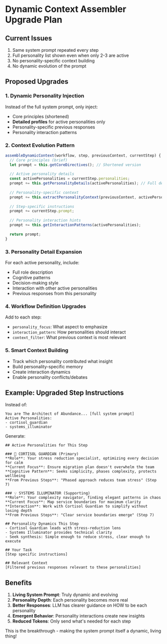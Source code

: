 # Dynamic Context Assembler Upgrade Plan

## Current Issues
1. Same system prompt repeated every step
2. Full personality list shown even when only 2-3 are active
3. No personality-specific context building
4. No dynamic evolution of the prompt

## Proposed Upgrades

### 1. Dynamic Personality Injection
Instead of the full system prompt, only inject:
- Core principles (shortened)
- **Detailed profiles** for active personalities only
- Personality-specific previous responses
- Personality interaction patterns

### 2. Context Evolution Pattern
```javascript
assembleDynamicContext(workflow, step, previousContext, currentStep) {
  // Core principles (brief)
  let prompt = this.getCoreDirectives(); // Shortened version
  
  // Active personality details
  const activePersonalities = currentStep.personalities;
  prompt += this.getPersonalityDetails(activePersonalities); // Full details
  
  // Personality-specific context
  prompt += this.extractPersonalityContext(previousContext, activePersonalities);
  
  // Step-specific instructions
  prompt += currentStep.prompt;
  
  // Personality interaction hints
  prompt += this.getInteractionPatterns(activePersonalities);
  
  return prompt;
}
```

### 3. Personality Detail Expansion
For each active personality, include:
- Full role description
- Cognitive patterns
- Decision-making style
- Interaction with other active personalities
- Previous responses from this personality

### 4. Workflow Definition Upgrades
Add to each step:
- `personality_focus`: What aspect to emphasize
- `interaction_pattern`: How personalities should interact
- `context_filter`: What previous context is most relevant

### 5. Smart Context Building
- Track which personality contributed what insight
- Build personality-specific memory
- Create interaction dynamics
- Enable personality conflicts/debates

## Example: Upgraded Step Instructions

Instead of:
```
You are The Architect of Abundance... [full system prompt]
Active Personalities:
- cortisol_guardian
- systems_illuminator
```

Generate:
```
## Active Personalities for This Step

### 🧘 CORTISOL GUARDIAN (Primary)
**Role**: Your stress reduction specialist, optimizing every decision for calm
**Current Focus**: Ensure migration plan doesn't overwhelm the team
**Cognitive Pattern**: Seeks simplicity, phases complexity, protects wellbeing
**From Previous Steps**: "Phased approach reduces team stress" (Step 7)

### 💡 SYSTEMS ILLUMINATOR (Supporting)  
**Role**: Your complexity navigator, finding elegant patterns in chaos
**Current Focus**: Map service boundaries for maximum clarity
**Interaction**: Work with Cortisol Guardian to simplify without losing depth
**From Previous Steps**: "Clear service boundaries emerge" (Step 7)

## Personality Dynamics This Step
- Cortisol Guardian leads with stress-reduction lens
- Systems Illuminator provides technical clarity
- Seek synthesis: Simple enough to reduce stress, clear enough to execute

## Your Task
[Step specific instructions]

## Relevant Context
[Filtered previous responses relevant to these personalities]
```

## Benefits
1. **Living System Prompt**: Truly dynamic and evolving
2. **Personality Depth**: Each personality becomes more real
3. **Better Responses**: LLM has clearer guidance on HOW to be each personality
4. **Emergent Behavior**: Personality interactions create new insights
5. **Reduced Tokens**: Only send what's needed for each step

This is the breakthrough - making the system prompt itself a dynamic, living thing!